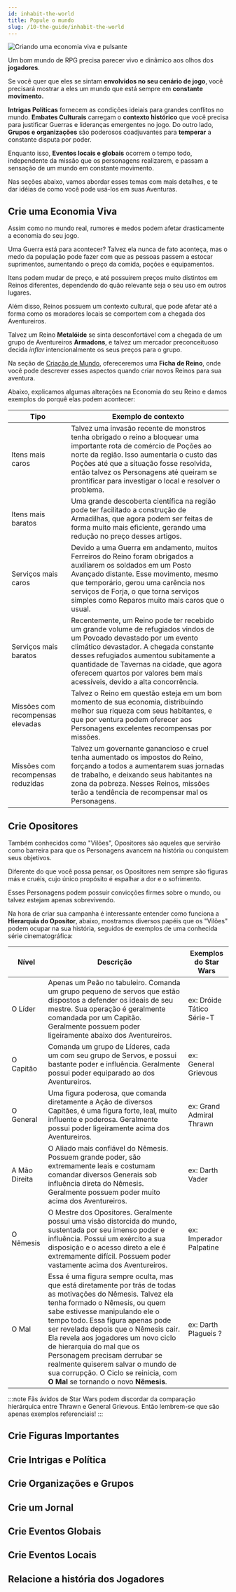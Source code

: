 ```yaml
---
id: inhabit-the-world
title: Popule o mundo
slug: /10-the-guide/inhabit-the-world
---
```


![Criando uma economia viva e pulsante](https://s3.us-west-2.amazonaws.com/fabulas-e-goblins-book/%5Cvscode%5Cbd276ef7-6e58-4522-b380-3be5afbfe964.jpg)

Um bom mundo de RPG precisa parecer vivo e dinâmico aos olhos dos **jogadores**.

Se você quer que eles se sintam **envolvidos no seu cenário de jogo**, você precisará mostrar a eles um mundo que está sempre em **constante movimento.**

**Intrigas Políticas** fornecem as condições ideiais para grandes conflitos no mundo. **Embates Culturais** carregam o **contexto histórico** que você precisa para justificar Guerras e lideranças emergentes no jogo. Do outro lado, **Grupos e organizações** são poderosos coadjuvantes para **temperar** a constante disputa por poder.

Enquanto isso, **Eventos locais e globais** ocorrem o tempo todo, independente da missão que os personagens realizarem, e passam a sensação de um mundo em constante movimento.

Nas seções abaixo, vamos abordar esses temas com mais detalhes, e te dar idéias de como você pode usá-los em suas Aventuras.

## Crie uma Economia Viva

Assim como no mundo real, rumores e medos podem afetar drasticamente a economia do seu jogo.

Uma Guerra está para acontecer? Talvez ela nunca de fato aconteça, mas o medo da população pode fazer com que as pessoas passem a estocar suprimentos, aumentando o preço da comida, poções e equipamentos.

Itens podem mudar de preço, e até possuirem preços muito distintos em Reinos diferentes, dependendo do quão relevante seja o seu uso em outros lugares.

Além disso, Reinos possuem um contexto cultural, que pode afetar até a forma como os moradores locais se comportem com a chegada dos Aventureiros.

Talvez um Reino **Metalóide** se sinta desconfortável com a chegada de um grupo de Aventureiros **Armadons**, e talvez um mercador preconceituoso decida *inflar* intencionalmente os seus preços para o grupo.

Na seção de [Criação de Mundo](/docs/10-the-guide/create-the-world), ofereceremos uma **Ficha de Reino**, onde você pode descrever esses aspectos quando criar novos Reinos para sua aventura.

Abaixo, explicamos algumas alterações na Economia do seu Reino e damos exemplos do porquê elas podem acontecer:

| Tipo  | Exemplo de contexto  |
|-------|------------|
| Itens mais caros | Talvez uma invasão recente de monstros tenha obrigado o reino a bloquear uma importante rota de comércio de Poções ao norte da região. Isso aumentaria o custo das Poções até que a situação fosse resolvida, então talvez os Personagens até queiram se prontificar para investigar o local e resolver o problema. |
| Itens mais baratos | Uma grande descoberta científica na região pode ter facilitado a construção de Armadilhas, que agora podem ser feitas de forma muito mais eficiente, gerando uma redução no preço desses artigos. |
| Serviços mais caros | Devido a uma Guerra em andamento, muitos Ferreiros do Reino foram obrigados a auxiliarem os soldados em um Posto Avançado distante. Esse movimento, mesmo que temporário, gerou uma carência nos serviços de Forja, o que torna serviços simples como Reparos muito mais caros que o usual. |
| Serviços mais baratos | Recentemente, um Reino pode ter recebido um grande volume de refugiados vindos de um Povoado devastado por um evento climático devastador. A chegada constante desses refugiados aumentou subitamente a quantidade de Tavernas na cidade, que agora oferecem quartos por valores bem mais acessíveis, devido a alta concorrência. |
| Missões com recompensas elevadas | Talvez o Reino em questão esteja em um bom momento de sua economia, distribuindo melhor sua riqueza com seus habitantes, e que por ventura podem oferecer aos Personagens excelentes recompensas por missões. |
| Missões com recompensas reduzidas | Talvez um governante ganancioso e cruel tenha aumentado os impostos do Reino, forçando a todos a aumentarem suas jornadas de trabalho, e deixando seus habitantes na zona da pobreza. Nesses Reinos, missões terão a tendência de recompensar mal os Personagens. |

## Crie Opositores

Também conhecidos como "Vilões", Opositores são aqueles que servirão como barreira para que os Personagens avancem na história ou conquistem seus objetivos.

Diferente do que você possa pensar, os Opositores nem sempre são figuras más e cruéis, cujo único propósito é espalhar a dor e o sofrimento.

Esses Personagens podem possuir convicções firmes sobre o mundo, ou talvez estejam apenas sobrevivendo.

Na hora de criar sua campanha é interessante entender como funciona a **Hierarquia do Opositor**, abaixo, mostramos diversos papéis que os "Vilões" podem ocupar na sua história, seguidos de exemplos de uma conhecida série cinematográfica:

| Nível | Descrição | Exemplos do Star Wars |
|-------|-----------|---------|
| O Líder | Apenas um Peão no tabuleiro. Comanda um grupo pequeno de servos que estão dispostos a defender os ideais de seu mestre. Sua operação é geralmente comandada por um Capitão.  Geralmente possuem poder ligeiramente abaixo dos Aventureiros. | ex: Dróide Tático Série-T  |
| O Capitão | Comanda um grupo de Líderes, cada um com seu grupo de Servos, e possui bastante poder e influência. Geralmente possui poder equiparado ao dos Aventureiros. | ex: General Grievous |
| O General | Uma figura poderosa, que comanda diretamente a Ação de diversos Capitães, é uma figura forte, leal, muito influente e poderosa. Geralmente possui poder ligeiramente acima dos Aventureiros. | ex: Grand Admiral Thrawn |
| A Mão Direita | O Aliado mais confiável do Nêmesis. Possuem grande poder, são extremamente leais e costumam comandar diversos Generais sob influência direta do Nêmesis. Geralmente possuem poder muito acima dos Aventureiros. | ex: Darth Vader |
| O Nêmesis | O Mestre dos Opositores. Geralmente possui uma visão distorcida do mundo, sustentada por seu imenso poder e influência. Possui um exército a sua disposição e o acesso direto a ele é extremamente difícil. Possuem poder vastamente acima dos Aventureiros. | ex: Imperador Palpatine |
| O Mal | Essa é uma figura sempre oculta, mas que está diretamente por trás de todas as motivações do Nêmesis. Talvez ela tenha formado o Nêmesis, ou quem sabe estivesse manipulando ele o tempo todo. Essa figura apenas pode ser revelada depois que o Nêmesis cair. Ela revela aos jogadores um novo ciclo de hierarquia do mal que os Personagem precisam derrubar se realmente quiserem salvar o mundo de sua corrupção. O Ciclo se reinicia, com **O Mal** se tornando o novo **Nêmesis**. | ex: Darth Plagueis ? |

:::note
Fãs ávidos de Star Wars podem discordar da comparação hierárquica entre Thrawn e General Grievous. Então lembrem-se que são apenas exemplos referenciais!
:::

## Crie Figuras Importantes

## Crie Intrigas e Política

## Crie Organizações e Grupos

## Crie um Jornal

## Crie Eventos Globais

## Crie Eventos Locais

## Relacione a história dos Jogadores